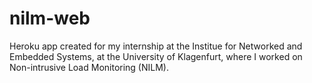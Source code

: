 nilm-web
========

Heroku app created for my internship at the Institue for Networked and Embedded Systems, at the University of Klagenfurt, where I worked on Non-intrusive Load Monitoring (NILM).
